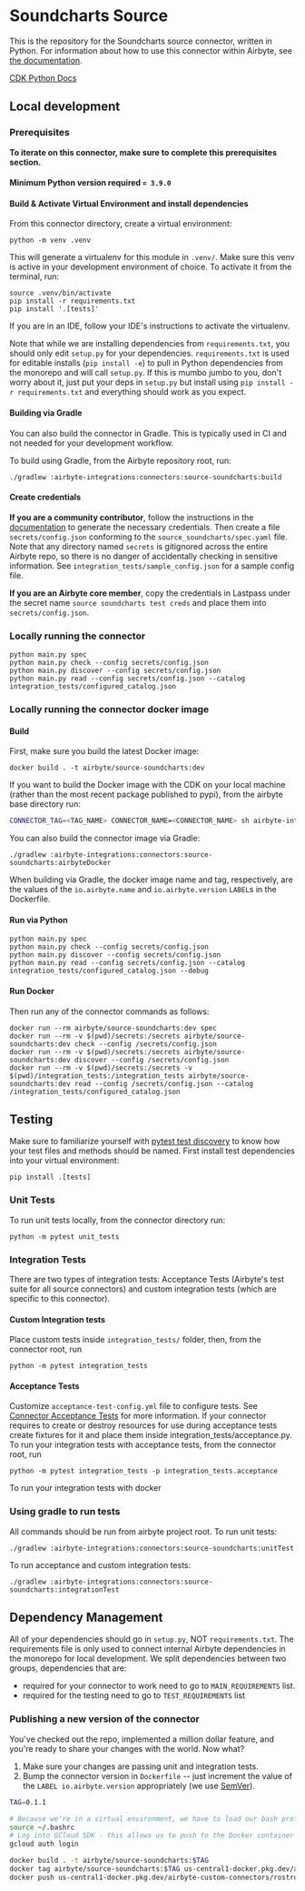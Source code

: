 # Soundcharts Source

This is the repository for the Soundcharts source connector, written in Python.
For information about how to use this connector within Airbyte, see [the documentation](https://docs.airbyte.com/integrations/sources/soundcharts).

[CDK Python Docs](https://airbyte-cdk.readthedocs.io/en/latest/index.html)

## Local development

### Prerequisites

**To iterate on this connector, make sure to complete this prerequisites section.**

#### Minimum Python version required `= 3.9.0`

#### Build & Activate Virtual Environment and install dependencies

From this connector directory, create a virtual environment:

```
python -m venv .venv
```

This will generate a virtualenv for this module in `.venv/`. Make sure this venv is active in your
development environment of choice. To activate it from the terminal, run:

```
source .venv/bin/activate
pip install -r requirements.txt
pip install '.[tests]'
```

If you are in an IDE, follow your IDE's instructions to activate the virtualenv.

Note that while we are installing dependencies from `requirements.txt`, you should only edit `setup.py` for your dependencies. `requirements.txt` is
used for editable installs (`pip install -e`) to pull in Python dependencies from the monorepo and will call `setup.py`.
If this is mumbo jumbo to you, don't worry about it, just put your deps in `setup.py` but install using `pip install -r requirements.txt` and everything
should work as you expect.

#### Building via Gradle

You can also build the connector in Gradle. This is typically used in CI and not needed for your development workflow.

To build using Gradle, from the Airbyte repository root, run:

```
./gradlew :airbyte-integrations:connectors:source-soundcharts:build
```

#### Create credentials

**If you are a community contributor**, follow the instructions in the [documentation](https://docs.airbyte.com/integrations/sources/soundcharts)
to generate the necessary credentials. Then create a file `secrets/config.json` conforming to the `source_soundcharts/spec.yaml` file.
Note that any directory named `secrets` is gitignored across the entire Airbyte repo, so there is no danger of accidentally checking in sensitive information.
See `integration_tests/sample_config.json` for a sample config file.

**If you are an Airbyte core member**, copy the credentials in Lastpass under the secret name `source soundcharts test creds`
and place them into `secrets/config.json`.

### Locally running the connector

```
python main.py spec
python main.py check --config secrets/config.json
python main.py discover --config secrets/config.json
python main.py read --config secrets/config.json --catalog integration_tests/configured_catalog.json
```

### Locally running the connector docker image

#### Build

First, make sure you build the latest Docker image:

```
docker build . -t airbyte/source-soundcharts:dev
```

If you want to build the Docker image with the CDK on your local machine (rather than the most recent package published to pypi), from the airbyte base directory run:

```bash
CONNECTOR_TAG=<TAG_NAME> CONNECTOR_NAME=<CONNECTOR_NAME> sh airbyte-integrations/scripts/build-connector-image-with-local-cdk.sh
```

You can also build the connector image via Gradle:

```
./gradlew :airbyte-integrations:connectors:source-soundcharts:airbyteDocker
```

When building via Gradle, the docker image name and tag, respectively, are the values of the `io.airbyte.name` and `io.airbyte.version` `LABEL`s in
the Dockerfile.

#### Run via Python

```
python main.py spec
python main.py check --config secrets/config.json
python main.py discover --config secrets/config.json
python main.py read --config secrets/config.json --catalog integration_tests/configured_catalog.json --debug
```

#### Run Docker

Then run any of the connector commands as follows:

```
docker run --rm airbyte/source-soundcharts:dev spec
docker run --rm -v $(pwd)/secrets:/secrets airbyte/source-soundcharts:dev check --config /secrets/config.json
docker run --rm -v $(pwd)/secrets:/secrets airbyte/source-soundcharts:dev discover --config /secrets/config.json
docker run --rm -v $(pwd)/secrets:/secrets -v $(pwd)/integration_tests:/integration_tests airbyte/source-soundcharts:dev read --config /secrets/config.json --catalog /integration_tests/configured_catalog.json
```

## Testing

Make sure to familiarize yourself with [pytest test discovery](https://docs.pytest.org/en/latest/goodpractices.html#test-discovery) to know how your test files and methods should be named.
First install test dependencies into your virtual environment:

```
pip install .[tests]
```

### Unit Tests

To run unit tests locally, from the connector directory run:

```
python -m pytest unit_tests
```

### Integration Tests

There are two types of integration tests: Acceptance Tests (Airbyte's test suite for all source connectors) and custom integration tests (which are specific to this connector).

#### Custom Integration tests

Place custom tests inside `integration_tests/` folder, then, from the connector root, run

```
python -m pytest integration_tests
```

#### Acceptance Tests

Customize `acceptance-test-config.yml` file to configure tests. See [Connector Acceptance Tests](https://docs.airbyte.com/connector-development/testing-connectors/connector-acceptance-tests-reference) for more information.
If your connector requires to create or destroy resources for use during acceptance tests create fixtures for it and place them inside integration_tests/acceptance.py.
To run your integration tests with acceptance tests, from the connector root, run

```
python -m pytest integration_tests -p integration_tests.acceptance
```

To run your integration tests with docker

### Using gradle to run tests

All commands should be run from airbyte project root.
To run unit tests:

```
./gradlew :airbyte-integrations:connectors:source-soundcharts:unitTest
```

To run acceptance and custom integration tests:

```
./gradlew :airbyte-integrations:connectors:source-soundcharts:integrationTest
```

## Dependency Management

All of your dependencies should go in `setup.py`, NOT `requirements.txt`. The requirements file is only used to connect internal Airbyte dependencies in the monorepo for local development.
We split dependencies between two groups, dependencies that are:

- required for your connector to work need to go to `MAIN_REQUIREMENTS` list.
- required for the testing need to go to `TEST_REQUIREMENTS` list

### Publishing a new version of the connector

You've checked out the repo, implemented a million dollar feature, and you're ready to share your changes with the world. Now what?

1. Make sure your changes are passing unit and integration tests.
1. Bump the connector version in `Dockerfile` -- just increment the value of the `LABEL io.airbyte.version` appropriately (we use [SemVer](https://semver.org/)).

```bash
TAG=0.1.1

# Because we're in a virtual environment, we have to load our bash profile to make gcloud CLI available
source ~/.bashrc
# Log into GCloud SDK - this allows us to push to the Docker container registry
gcloud auth login

docker build . -t airbyte/source-soundcharts:$TAG
docker tag airbyte/source-soundcharts:$TAG us-central1-docker.pkg.dev/airbyte-custom-connectors/rostrumrecords/source-soundcharts:$TAG
docker push us-central1-docker.pkg.dev/airbyte-custom-connectors/rostrumrecords/source-soundcharts:$TAG
```
